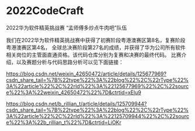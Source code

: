 # 2022CodeCraft
2022华为软件精英挑战赛 “孟师傅多炒点牛肉吧”队伍

我们在2022华为软件精英挑战赛中获得了初赛阶段粤港澳赛区第8名，复赛阶段粤港澳赛区第4名，
全球总决赛阶段第27名的成绩，并获得了华为公司所有软件相关岗位的主管面直通资格。该代码仓库分别为复赛和决赛的最终代码。
比赛介绍，以及赛题分析与代码思路分析可以见下面链接：

https://blog.csdn.net/weixin_42650472/article/details/125677969?csdn_share_tail=%7B%22type%22%3A%22blog%22%2C%22rType%22%3A%22article%22%2C%22rId%22%3A%22125677969%22%2C%22source%22%3A%22weixin_42650472%22%7D&ctrtid=xElu9

https://blog.csdn.net/b_rillian_t/article/details/125709944?csdn_share_tail=%7B%22type%22%3A%22blog%22%2C%22rType%22%3A%22article%22%2C%22rId%22%3A%22125709944%22%2C%22source%22%3A%22b_rillian_t%22%7D&ctrtid=LiOKr
